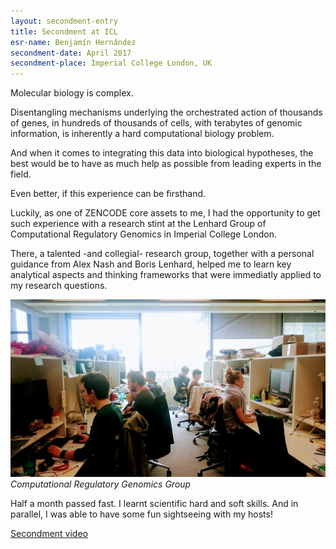 ```yaml
---
layout: secondment-entry
title: Secondment at ICL
esr-name: Benjamín Hernández
secondment-date: April 2017
secondment-place: Imperial College London, UK
---
```


Molecular biology is complex. 

Disentangling mechanisms underlying 
the orchestrated action of thousands of genes, 
in hundreds of thousands of cells, 
with terabytes of genomic information,
is inherently a hard computational biology problem.

And when it comes to integrating this data into biological hypotheses,
the best would be to have as much help as possible from leading experts in the field.

Even better, if this experience can be firsthand.

Luckily, as one of ZENCODE core assets to me, 
I had the opportunity to get such experience
with a research stint at the Lenhard Group of 
Computational Regulatory Genomics in Imperial College London.

There, a talented -and collegial- research group,
together with a personal guidance from Alex Nash and Boris Lenhard,
helped me to learn key analytical aspects and thinking frameworks
that were immediatly applied to my research questions.

![Computational Regulatory Genomics Group](/library/images/secondments/ICL2.JPG)
*Computational Regulatory Genomics Group*

Half a month passed fast. I learnt scientific hard and soft skills.
And in parallel, I was able to have some fun sightseeing with my hosts!

<a href="https://photos.app.goo.gl/YLjDWtmuMbI1CgJX2">Secondment video</a></p>

